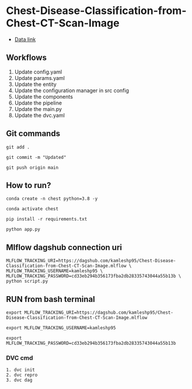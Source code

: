 # Chest-Disease-Classification-from-Chest-CT-Scan-Image

- [Data link](https://drive.google.com/file/d/1z0mreUtRmR-P-magILsDR3T7M6IkGXtY/view?usp=sharing)

## Workflows

1. Update config.yaml
2. Update params.yaml
3. Update the entity
4. Update the configuration manager in src config
5. Update the components
6. Update the pipeline
7. Update the main.py
8. Update the dvc.yaml


## Git commands

```
git add .
``` 

```
git commit -m "Updated"
```

```
git push origin main
```

## How to run?

```
conda create -n chest python=3.8 -y
```

```
conda activate chest
```

```
pip install -r requirements.txt
```

```
python app.py
```

## Mlflow dagshub connection uri

```
MLFLOW_TRACKING_URI=https://dagshub.com/kamleshp95/Chest-Disease-Classification-from-Chest-CT-Scan-Image.mlflow \
MLFLOW_TRACKING_USERNAME=kamleshp95 \
MLFLOW_TRACKING_PASSWORD=cd33eb294b356173fba2db28335743044a55b13b \
python script.py
```

## RUN from bash terminal

```
export MLFLOW_TRACKING_URI=https://dagshub.com/kamleshp95/Chest-Disease-Classification-from-Chest-CT-Scan-Image.mlflow

export MLFLOW_TRACKING_USERNAME=kamleshp95

export MLFLOW_TRACKING_PASSWORD=cd33eb294b356173fba2db28335743044a55b13b
```


### DVC cmd

```
1. dvc init
2. dvc repro
3. dvc dag
```